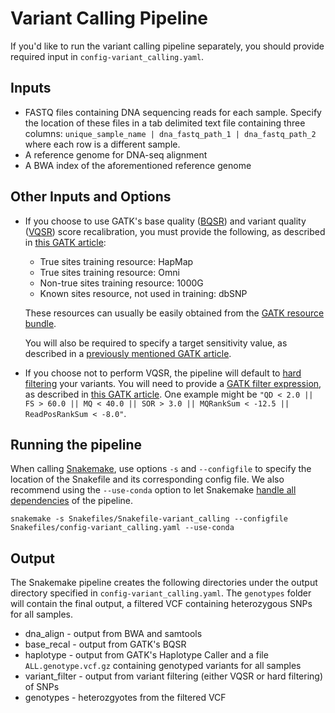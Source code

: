 # Variant Calling Pipeline

If you'd like to run the variant calling pipeline separately, you should provide required input in `config-variant_calling.yaml`.

## Inputs
 - FASTQ files containing DNA sequencing reads for each sample. Specify the location of these files in a tab delimited text file containing three columns: `unique_sample_name | dna_fastq_path_1 | dna_fastq_path_2` where each row is a different sample.
 - A reference genome for DNA-seq alignment
 - A BWA index of the aforementioned reference genome
 
## Other Inputs and Options
- If you choose to use GATK's base quality ([BQSR](https://gatkforums.broadinstitute.org/gatk/discussion/44/base-quality-score-recalibration-bqsr)) and variant quality ([VQSR](https://software.broadinstitute.org/gatk/documentation/article.php?id=39)) score recalibration, you must provide the following, as described in [this GATK article](https://software.broadinstitute.org/gatk/documentation/article.php?id=1259):

    - True sites training resource: HapMap
    - True sites training resource: Omni
    - Non-true sites training resource: 1000G
    - Known sites resource, not used in training: dbSNP
    
    These resources can usually be easily obtained from the [GATK resource bundle](https://software.broadinstitute.org/gatk/download/bundle).

    You will also be required to specify a target sensitivity value, as described in a [previously mentioned GATK article](https://software.broadinstitute.org/gatk/documentation/article?id=39).
 
 - If you choose not to perform VQSR, the pipeline will default to [hard filtering](https://gatkforums.broadinstitute.org/gatk/discussion/2806/howto-apply-hard-filters-to-a-call-set) your variants. You will need to provide a [GATK filter expression](https://software.broadinstitute.org/gatk/documentation/tooldocs/4.0.4.0/org_broadinstitute_hellbender_tools_walkers_filters_VariantFiltration.php#--filter-expression), as described in [this GATK article](https://software.broadinstitute.org/gatk/documentation/article.php?id=1255). One example might be ```"QD < 2.0 || FS > 60.0 || MQ < 40.0 || SOR > 3.0 || MQRankSum < -12.5 || ReadPosRankSum < -8.0"```.

## Running the pipeline
When calling [Snakemake](http://snakemake.readthedocs.io/en/stable/getting_started/installation.html), use options `-s` and `--configfile` to specify the location of the Snakefile and its corresponding config file. We also recommend using the `--use-conda` option to let Snakemake [handle all dependencies](http://snakemake.readthedocs.io/en/latest/snakefiles/deployment.html#integrated-package-management) of the pipeline.

    snakemake -s Snakefiles/Snakefile-variant_calling --configfile Snakefiles/config-variant_calling.yaml --use-conda

## Output
The Snakemake pipeline creates the following directories under the output directory specified in `config-variant_calling.yaml`. The `genotypes` folder will contain the final output, a filtered VCF containing heterozygous SNPs for all samples.
 - dna_align - output from BWA and samtools
 - base_recal - output from GATK's BQSR
 - haplotype - output from GATK's Haplotype Caller and a file `ALL.genotype.vcf.gz` containing genotyped variants for all samples
 - variant_filter - output from variant filtering (either VQSR or hard filtering) of SNPs
 - genotypes - heterozgyotes from the filtered VCF
